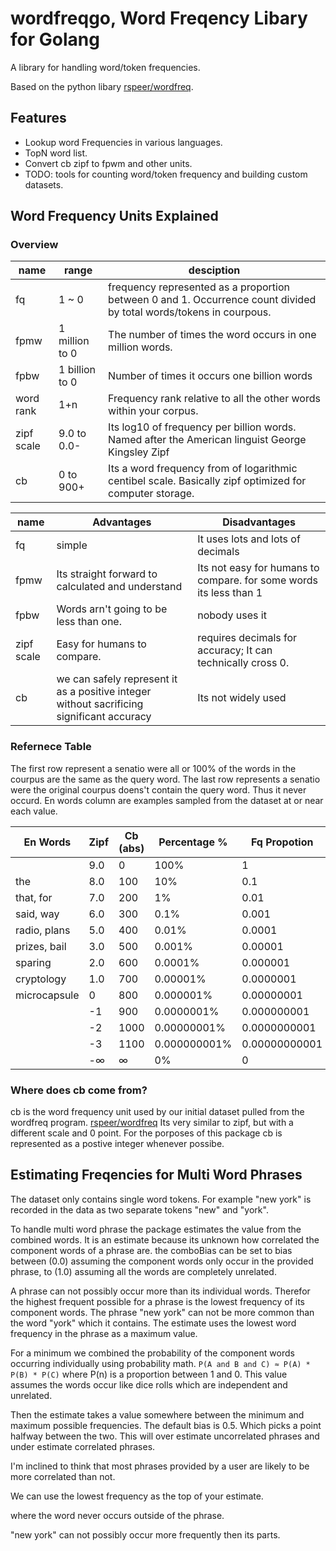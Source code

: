 

# wordfreqgo, Word Freqency Libary for Golang

A library for handling word/token frequencies.

Based on the python libary [rspeer/wordfreq](https://github.com/rspeer/wordfreq).


## Features
- Lookup word Frequencies in various languages.
- TopN word list.
- Convert cb zipf to fpwm and other units.
- TODO: tools for counting word/token frequency and building custom datasets.


## Word Frequency Units Explained

### Overview

| name        | range           | desciption                                  |
|-------------|-----------------|---------------------------------------------|
| fq          | 1 ~ 0           | frequency represented as a proportion between 0 and 1. Occurrence count divided by total words/tokens in courpous. |
| fpmw        | 1 million to 0  | The number of times the word occurs in one million words. |
| fpbw        | 1 billion to 0  | Number of times it occurs one billion words |
| word rank   | 1+n             | Frequency rank relative to all the other words within your corpus.
| zipf scale  | 9.0 to 0.0-     | Its log10 of frequency per billion words. Named after the American linguist George Kingsley Zipf |
| cb          | 0 to 900+       | Its a word frequency from of logarithmic centibel scale. Basically zipf optimized for computer storage. |


| name        | Advantages      | Disadvantages                     |
|-------------|-----------------|-----------------------------------|
| fq          | simple          | It uses lots and lots of decimals |
| fpmw        | Its straight forward to calculated and understand | Its not easy for humans to compare. for some words its less than 1 |
| fpbw        | Words arn't going to be less than one. | nobody uses it |
| zipf scale  | Easy for humans to compare. | requires decimals for accuracy; It can technically cross 0. |
| cb          | we can safely represent it as a positive integer without sacrificing significant accuracy | Its not widely used |

### Refernece Table

The first row represent a senatio were all or 100% of the words in the courpus are the same as the query word.
The last row represents a senatio were the original courpus doens't contain the query word. Thus it never occurd.
En words column are examples sampled from the dataset at or near each value.


| En Words     | Zipf   | Cb (abs) | Percentage % | Fq Propotion  | Fpmw      | Fpbw        |
|--------------|--------|----------|--------------|---------------|-----------|-------------|
|              | 9.0    | 0        | 100%         | 1             | 1000000   | 1000000000  |
| the          | 8.0    | 100      | 10%          | 0.1           | 100000    | 100000000   |
| that, for    | 7.0    | 200      | 1%           | 0.01          | 10000     | 10000000    |
| said, way    | 6.0    | 300      | 0.1%         | 0.001         | 1000      | 1000000     |
| radio, plans | 5.0    | 400      | 0.01%        | 0.0001        | 100       | 100000      |
| prizes, bail | 3.0    | 500      | 0.001%       | 0.00001       | 10        | 10000       |
| sparing      | 2.0    | 600      | 0.0001%      | 0.000001      | 1         | 1000        |
| cryptology   | 1.0    | 700      | 0.00001%     | 0.0000001     | 0.1       | 100         |
| microcapsule | 0      | 800      | 0.000001%    | 0.00000001    | 0.01      | 10          |
|              | -1     | 900      | 0.0000001%   | 0.000000001   | 0.001     | 1           |
|              | -2     | 1000     | 0.00000001%  | 0.0000000001  | 0.0001    | 0.1         |
|              | -3     | 1100     | 0.000000001% | 0.00000000001 | 0.00001   | 0.01        |
|              | -∞     | ∞        | 0%           | 0             | 0         | 0           |


### Where does cb come from?

cb is the word frequency unit used by our initial dataset pulled from the wordfreq program.
[rspeer/wordfreq](https://github.com/rspeer/wordfreq)
Its very similar to zipf, but with a different scale and 0 point.
For the porposes of this package cb is represented as a postive integer whenever possibe.


## Estimating Freqencies for Multi Word Phrases

The dataset only contains single word tokens.
For example "new york" is recorded in the data as two separate tokens "new" and "york".

To handle multi word phrase the package estimates the value from the combined words.
It is an estimate because its unknown how correlated the component words of a phrase are.
the comboBias can be set to bias between (0.0) assuming the component words only occur in the provided phrase,
to (1.0) assuming all the words are completely unrelated.

A phrase can not possibly occur more than its individual words.
Therefor the highest frequent possible for a phrase is the lowest frequency of its component words.
The phrase "new york" can not be more common than the word "york" which it contains.
The estimate uses the lowest word frequency in the phrase as a maximum value.

For a minimum we combined the probability of the component words occurring individually using probability math.
`P(A and B and C) ≈ P(A) * P(B) * P(C)` where P(n) is a proportion between 1 and 0.
This value assumes the words occur like dice rolls which are independent and unrelated.

Then the estimate takes a value somewhere between the minimum and maximum possible frequencies.
The default bias is 0.5. Which picks a point halfway between the two.
This will over estimate uncorrelated phrases and under estimate correlated phrases.

I'm inclined to think that most phrases provided by a user are likely to be more correlated than not.

We can use the lowest frequency as the top of your estimate.




where the word never occurs outside of the phrase.

"new york" can not possibly occur more frequently then its parts.




